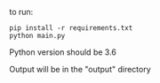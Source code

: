 to run:

```
pip install -r requirements.txt
python main.py
```

Python version should be 3.6

Output will be in the "output" directory
